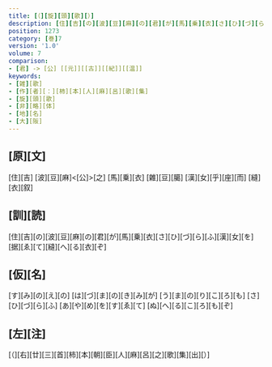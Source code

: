 ```yaml
---
title: [（][旋][頭][歌][）]
description: [住][吉][の][波][豆][麻][の][君][が][馬][乗][衣][さ][ひ][づ][ら][ふ][漢][女][を][据][ゑ][て][縫][へ][る][衣][ぞ]
position: 1273
category: [巻]7
version: '1.0'
volume: 7
comparison:
- [君] -> [公] [[元]][[古]][[紀]][[温]]
keywords:
- [雑][歌]
- [作][者][：][柿][本][人][麻][呂][歌][集]
- [旋][頭][歌]
- [非][略][体]
- [地][名]
- [大][阪]
---
```


## [原][文]

[住][吉] [波][豆][麻]<[公]>[之] [馬][乗][衣] [雜][豆][臈] [漢][女][乎][座][而] [縫][衣][叙]

## [訓][読]

[住][吉][の][波][豆][麻][の][君][が][馬][乗][衣][さ][ひ][づ][ら][ふ][漢][女][を][据][ゑ][て][縫][へ][る][衣][ぞ]

## [仮][名]

[す][み][の][え][の] [は][づ][ま][の][き][み][が] [う][ま][の][り][こ][ろ][も] [さ][ひ][づ][ら][ふ] [あ][や][め][を][す][ゑ][て] [ぬ][へ][る][こ][ろ][も][ぞ]

## [左][注]

[（][右][廿][三][首][柿][本][朝][臣][人][麻][呂][之][歌][集][出][）]
